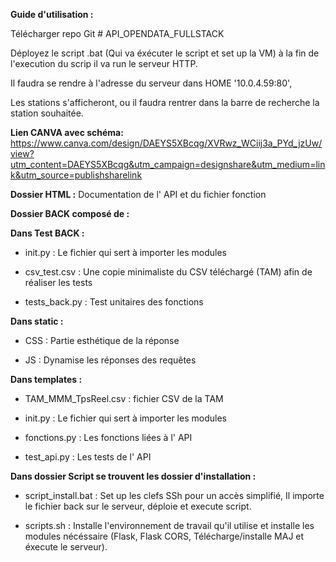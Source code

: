 __Guide d'utilisation :__

Télécharger repo Git # API_OPENDATA_FULLSTACK

Déployez le script .bat (Qui va éxécuter le script et set up la VM) à la fin de l'execution du scrip il va run le serveur HTTP.

Il faudra se rendre à l'adresse du serveur dans HOME '10.0.4.59:80', 

Les stations s'afficheront, ou il faudra rentrer dans la barre de recherche la station souhaitée.









__Lien CANVA avec schéma:__ https://www.canva.com/design/DAEYS5XBcqg/XVRwz_WCiij3a_PYd_jzUw/view?utm_content=DAEYS5XBcqg&utm_campaign=designshare&utm_medium=link&utm_source=publishsharelink

__Dossier HTML :__ Documentation de l' API et du fichier fonction



__Dossier BACK composé de :__


__Dans Test BACK :__

- init.py : Le fichier qui sert à importer les modules

- csv_test.csv : Une copie minimaliste du CSV téléchargé (TAM) afin de réaliser les tests

- tests_back.py : Test unitaires des fonctions



__Dans static :__


- CSS : Partie esthétique de la réponse

- JS : Dynamise les réponses des requêtes


__Dans templates :__


- TAM_MMM_TpsReel.csv : fichier CSV de la TAM

- init.py : Le fichier qui sert à importer les modules

- fonctions.py : Les fonctions liées à l' API

- test_api.py : Les tests de l' API


__Dans dossier Script se trouvent les dossier d'installation :__ 


- script_install.bat : Set up les clefs SSh pour un accès simplifié, Il importe le fichier back sur le serveur, déploie et execute script.

- scripts.sh : Installe l'environnement de travail qu'il utilise et installe les modules nécéssaire (Flask, Flask CORS, Télécharge/installe MAJ et éxecute le serveur).
